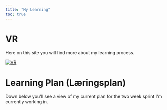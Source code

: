 ```yaml
---
title: "My Learning"
toc: true
---
```


# VR

Here on this site you will find more about my learning process.

[![VR](/th-4257821626.jpg)](/vr)


# Learning Plan (Læringsplan)
Down below you'll see a view of my current plan for the two week sprint I'm currently working in.

